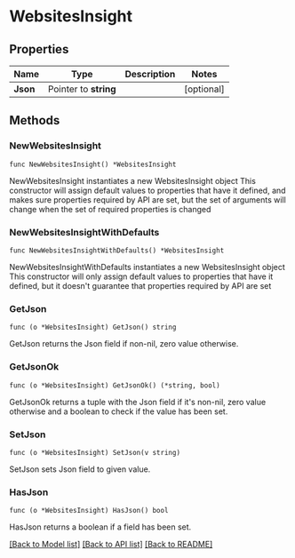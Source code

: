 # WebsitesInsight

## Properties

Name | Type | Description | Notes
------------ | ------------- | ------------- | -------------
**Json** | Pointer to **string** |  | [optional] 

## Methods

### NewWebsitesInsight

`func NewWebsitesInsight() *WebsitesInsight`

NewWebsitesInsight instantiates a new WebsitesInsight object
This constructor will assign default values to properties that have it defined,
and makes sure properties required by API are set, but the set of arguments
will change when the set of required properties is changed

### NewWebsitesInsightWithDefaults

`func NewWebsitesInsightWithDefaults() *WebsitesInsight`

NewWebsitesInsightWithDefaults instantiates a new WebsitesInsight object
This constructor will only assign default values to properties that have it defined,
but it doesn't guarantee that properties required by API are set

### GetJson

`func (o *WebsitesInsight) GetJson() string`

GetJson returns the Json field if non-nil, zero value otherwise.

### GetJsonOk

`func (o *WebsitesInsight) GetJsonOk() (*string, bool)`

GetJsonOk returns a tuple with the Json field if it's non-nil, zero value otherwise
and a boolean to check if the value has been set.

### SetJson

`func (o *WebsitesInsight) SetJson(v string)`

SetJson sets Json field to given value.

### HasJson

`func (o *WebsitesInsight) HasJson() bool`

HasJson returns a boolean if a field has been set.


[[Back to Model list]](../README.md#documentation-for-models) [[Back to API list]](../README.md#documentation-for-api-endpoints) [[Back to README]](../README.md)


